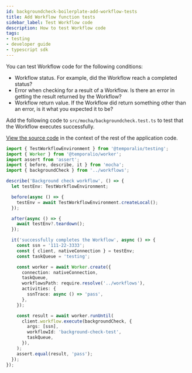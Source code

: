 ```yaml
---
id: backgroundcheck-boilerplate-add-workflow-tests
title: Add Workflow function tests
sidebar_label: Test Workflow code
description: How to test Workflow code
tags:
- testing
- developer guide
- typescript sdk
---
```


<!-- DO NOT EDIT THIS FILE DIRECTLY.
THIS FILE IS GENERATED from https://github.com/temporalio/documentation/blob/main/sample-apps/typescript/chapter_project_setup/backgroundcheck/src/mocha/backgroundcheck.test.ts. -->

You can test Workflow code for the following conditions:

- Workflow status. For example, did the Workflow reach a completed status?
- Error when checking for a result of a Workflow. Is there an error in getting the result returned by the Workflow?
- Workflow return value. If the Workflow did return something other than an error, is it what you expected it to be?

Add the following code to `src/mocha/backgroundcheck.test.ts` to test that the Workflow executes successfully.

<div class="copycode-notice-container"><a href="https://github.com/temporalio/documentation/blob/main/sample-apps/typescript/chapter_project_setup/backgroundcheck/src/mocha/backgroundcheck.test.ts">View the source code</a> in the context of the rest of the application code.</div>

```typescript
import { TestWorkflowEnvironment } from '@temporalio/testing';
import { Worker } from '@temporalio/worker';
import assert from 'assert';
import { before, describe, it } from 'mocha';
import { backgroundCheck } from '../workflows';

describe('Background check workflow', () => {
  let testEnv: TestWorkflowEnvironment;

  before(async () => {
    testEnv = await TestWorkflowEnvironment.createLocal();
  });

  after(async () => {
    await testEnv?.teardown();
  });

  it('successfully completes the Workflow', async () => {
    const ssn = '111-22-3333';
    const { client, nativeConnection } = testEnv;
    const taskQueue = 'testing';

    const worker = await Worker.create({
      connection: nativeConnection,
      taskQueue,
      workflowsPath: require.resolve('../workflows'),
      activities: {
        ssnTrace: async () => 'pass',
      },
    });

    const result = await worker.runUntil(
      client.workflow.execute(backgroundCheck, {
        args: [ssn],
        workflowId: 'background-check-test',
        taskQueue,
      }),
    );
    assert.equal(result, 'pass');
  });
});
```
